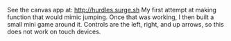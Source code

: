 See the canvas app at: http://hurdles.surge.sh
My first attempt at making function that would mimic jumping.  Once that was working, I then built a small mini game around it.  Controls are the left, right, and up arrows, so this does not work on touch devices.
